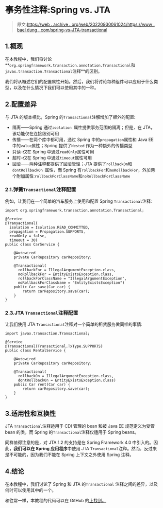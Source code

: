 # 事务性注释:Spring vs. JTA

> 原文:[https://web . archive . org/web/20220930061024/https://www . bael dung . com/spring-vs-JTA-transactional](https://web.archive.org/web/20220930061024/https://www.baeldung.com/spring-vs-jta-transactional)

## 1.概观

在本教程中，我们将讨论**`org.springframework.transaction.annotation.Transactional`和`javax.transaction.Transactional`注释**的区别。

我们将从概述它们的配置属性开始。然后，我们将讨论每种组件可以应用于什么类型，以及在什么情况下我们可以使用其中的一种。

## 2.配置差异

与 JTA 的版本相比，Spring 的`Transactional`注解增加了额外的配置:

*   隔离——Spring 通过`isolation `属性提供事务范围的隔离；但是，在 JTA，该功能仅在连接级别可用
*   传播——在两个库中都可用，通过 Spring 中的`propagation`属性和 Java EE 中的`value`属性；Spring 提供了`Nested` 作为一种额外的传播类型
*   只读–仅在 Spring 中通过`readOnly`属性可用
*   超时–仅在 Spring 中通过`timeout`属性可用
*   回滚——两种注释都提供了回滚管理；JTA 提供了`rollbackOn`和`dontRollbackOn `属性，而 Spring 有`rollbackFor`和`noRollbackFor`，外加两个附加属性:`rollbackForClassName`和`noRollbackForClassName`

### 2.1.弹簧`Transactional`注释配置

例如，让我们在一个简单的汽车服务上使用和配置 Spring `Transactional`注释:

```
import org.springframework.transaction.annotation.Transactional;

@Service
@Transactional(
  isolation = Isolation.READ_COMMITTED, 
  propagation = Propagation.SUPPORTS, 
  readOnly = false, 
  timeout = 30)
public class CarService {

    @Autowired
    private CarRepository carRepository;

    @Transactional(
      rollbackFor = IllegalArgumentException.class, 
      noRollbackFor = EntityExistsException.class,
      rollbackForClassName = "IllegalArgumentException", 
      noRollbackForClassName = "EntityExistsException")
    public Car save(Car car) {
        return carRepository.save(car);
    }
}
```

### 2.3.JTA `Transactional`注释配置

让我们使用 JTA `Transactional`注释对一个简单的租赁服务做同样的事情:

```
import javax.transaction.Transactional;

@Service
@Transactional(Transactional.TxType.SUPPORTS)
public class RentalService {

    @Autowired
    private CarRepository carRepository;

    @Transactional(
      rollbackOn = IllegalArgumentException.class, 
      dontRollbackOn = EntityExistsException.class)
    public Car rent(Car car) {
        return carRepository.save(car);
    }
}
```

## 3.适用性和互换性

JTA `Transactional`注释适用于 CDI 管理的 bean 和被 Java EE 规范定义为受管 bean 的类，而 Spring 的`Transactional`注释仅适用于 Spring beans。

同样值得注意的是，对 JTA 1.2 的支持是在 Spring Framework 4.0 中引入的。因此，**我们可以在 Spring 应用程序**中使用 JTA `Transactional`注释。然而，反过来是不可能的，因为我们不能在 Spring 上下文之外使用 Spring 注释。

## 4.结论

在本教程中，我们讨论了 Spring 和 JTA 的`Transactional` 注释之间的差异，以及何时可以使用其中的一个。

和往常一样，本教程的代码可以在 GitHub 的[上找到。](https://web.archive.org/web/20220628235647/https://github.com/eugenp/tutorials/tree/master/persistence-modules/spring-persistence-simple)